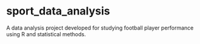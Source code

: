 # sport_data_analysis
A data analysis project developed for studying football player performance using R and statistical methods.
